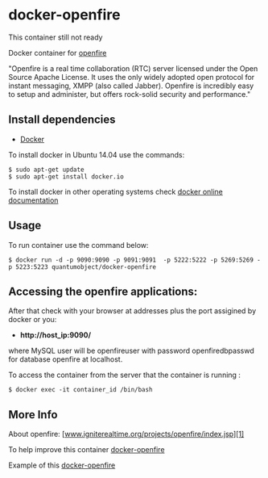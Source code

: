 # docker-openfire
This container still not ready 

Docker container for [openfire][3]

"Openfire is a real time collaboration (RTC) server licensed under the Open Source Apache License. It uses the only widely adopted open protocol for instant messaging, XMPP (also called Jabber). Openfire is incredibly easy to setup and administer, but offers rock-solid security and performance."


## Install dependencies

  - [Docker][2]

To install docker in Ubuntu 14.04 use the commands:

    $ sudo apt-get update
    $ sudo apt-get install docker.io

 To install docker in other operating systems check [docker online documentation][4]

## Usage

To run container use the command below:

    $ docker run -d -p 9090:9090 -p 9091:9091  -p 5222:5222 -p 5269:5269 -p 5223:5223 quantumobject/docker-openfire

## Accessing the openfire applications:

After that check with your browser at addresses plus the port assigined by docker or you:

  - **http://host_ip:9090/**

where MySQL user will be openfireuser with password openfiredbpasswd for database openfire at localhost.

To access the container from the server that the container is running :

    $ docker exec -it container_id /bin/bash


## More Info

About openfire: [www.igniterealtime.org/projects/openfire/index.jsp][1]

To help improve this container [docker-openfire][5]

Example of this [docker-openfire][6]

[1]:http://www.igniterealtime.org/projects/openfire/index.jsp
[2]:https://www.docker.com
[3]:http://www.igniterealtime.org/downloads/index.jsp
[4]:http://docs.docker.com
[5]:https://github.com/QuantumObject/docker-openfire
[6]:https://www.quantumobject.com:xxxxx

